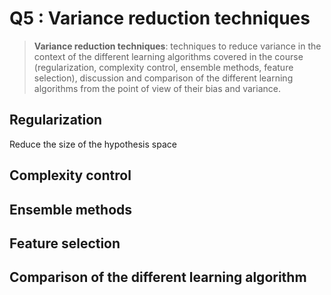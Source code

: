 # Q5 : Variance reduction techniques

> **Variance reduction techniques**: techniques to reduce variance in the context of the different learning algorithms covered in the course (regularization, complexity control, ensemble methods, feature selection), discussion and comparison of the different learning algorithms from the point of view of their bias and variance.

## Regularization

Reduce the size of the hypothesis space

## Complexity control

## Ensemble methods

## Feature selection

## Comparison of the different learning algorithm